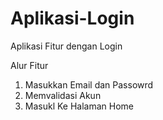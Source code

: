 # Aplikasi-Login
Aplikasi Fitur dengan Login

Alur Fitur
1. Masukkan Email dan Passowrd
2. Memvalidasi Akun
3. Masukl Ke Halaman Home
